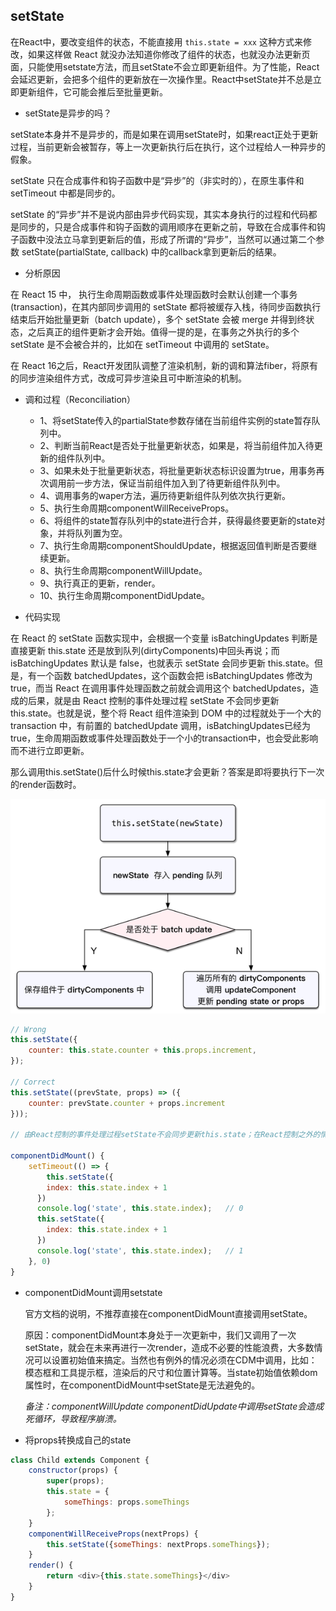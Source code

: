 ## setState

在React中，要改变组件的状态，不能直接用 `this.state = xxx` 这种方式来修改，如果这样做 React 就没办法知道你修改了组件的状态，也就没办法更新页面，只能使用setstate方法，而且setState不会立即更新组件。为了性能，React会延迟更新，会把多个组件的更新放在一次操作里。React中setState并不总是立即更新组件，它可能会推后至批量更新。

* setState是异步的吗？ 

setState本身并不是异步的，而是如果在调用setState时，如果react正处于更新过程，当前更新会被暂存，等上一次更新执行后在执行，这个过程给人一种异步的假象。

setState 只在合成事件和钩子函数中是“异步”的（非实时的），在原生事件和setTimeout 中都是同步的。

setState 的“异步”并不是说内部由异步代码实现，其实本身执行的过程和代码都是同步的，只是合成事件和钩子函数的调用顺序在更新之前，导致在合成事件和钩子函数中没法立马拿到更新后的值，形成了所谓的“异步”，当然可以通过第二个参数 setState(partialState, callback) 中的callback拿到更新后的结果。

* 分析原因

在 React 15 中， 执行生命周期函数或事件处理函数时会默认创建一个事务(transaction)，在其内部同步调用的 setState 都将被缓存入栈，待同步函数执行结束后开始批量更新（batch update），多个 setState 会被 merge 并得到终状态，之后真正的组件更新才会开始。值得一提的是，在事务之外执行的多个 setState 是不会被合并的，比如在 setTimeout 中调用的 setState。

在 React 16之后，React开发团队调整了渲染机制，新的调和算法fiber，将原有的同步渲染组件方式，改成可异步渲染且可中断渲染的机制。

* 调和过程（Reconciliation）

    - 1、将setState传入的partialState参数存储在当前组件实例的state暂存队列中。
    - 2、判断当前React是否处于批量更新状态，如果是，将当前组件加入待更新的组件队列中。
    - 3、如果未处于批量更新状态，将批量更新状态标识设置为true，用事务再次调用前一步方法，保证当前组件加入到了待更新组件队列中。
    - 4、调用事务的waper方法，遍历待更新组件队列依次执行更新。
    - 5、执行生命周期componentWillReceiveProps。
    - 6、将组件的state暂存队列中的state进行合并，获得最终要更新的state对象，并将队列置为空。
    - 7、执行生命周期componentShouldUpdate，根据返回值判断是否要继续更新。
    - 8、执行生命周期componentWillUpdate。
    - 9、执行真正的更新，render。
    - 10、执行生命周期componentDidUpdate。

* 代码实现

在 React 的 setState 函数实现中，会根据一个变量 isBatchingUpdates 判断是直接更新 this.state 还是放到队列(dirtyComponents)中回头再说；而 isBatchingUpdates 默认是 false，也就表示 setState 会同步更新 this.state。但是，有一个函数 batchedUpdates，这个函数会把 isBatchingUpdates 修改为 true，而当 React 在调用事件处理函数之前就会调用这个 batchedUpdates，造成的后果，就是由 React 控制的事件处理过程 setState 不会同步更新 this.state。也就是说，整个将 React 组件渲染到 DOM 中的过程就处于一个大的 transaction 中，有前置的 batchedUpdate 调用，isBatchingUpdates已经为true，生命周期函数或事件处理函数处于一个小的transaction中，也会受此影响而不进行立即更新。

那么调用this.setState()后什么时候this.state才会更新？答案是即将要执行下一次的render函数时。

![diff](../images/setstate.png )

```js
// Wrong
this.setState({
    counter: this.state.counter + this.props.increment,
});

// Correct
this.setState((prevState, props) => ({
    counter: prevState.counter + props.increment
}));

// 由React控制的事件处理过程setState不会同步更新this.state；在React控制之外的情况，setState会同步更新this.state，如：addEventListener，setTimeout/setInterval等, 这类情况下的setState没走react的事物机制transaction，执行时批量更新(isBatchingUpdates)没设置为true，因此每次都直接render了。

componentDidMount() {
    setTimeout(() => {
        this.setState({
        index: this.state.index + 1
      })
      console.log('state', this.state.index);   // 0
      this.setState({
        index: this.state.index + 1
      })
      console.log('state', this.state.index);   // 1
    }, 0)
}
```

* componentDidMount调用setstate

    官方文档的说明，不推荐直接在componentDidMount直接调用setState。

    原因：componentDidMount本身处于一次更新中，我们又调用了一次setState，就会在未来再进行一次render，造成不必要的性能浪费，大多数情况可以设置初始值来搞定。当然也有例外的情况必须在CDM中调用，比如：模态框和工具提示框，渲染后的尺寸和位置计算等。当state初始值依赖dom属性时，在componentDidMount中setState是无法避免的。

    *备注：componentWillUpdate componentDidUpdate中调用setState会造成死循环，导致程序崩溃。*

* 将props转换成自己的state

```js
class Child extends Component {
    constructor(props) {
        super(props);
        this.state = {
            someThings: props.someThings
        };
    }
    componentWillReceiveProps(nextProps) {
        this.setState({someThings: nextProps.someThings});
    }
    render() {
        return <div>{this.state.someThings}</div>
    }
}
```


